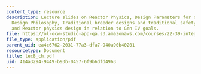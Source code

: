 ```yaml
---
content_type: resource
description: Lecture slides on Reactor Physics, Design Parameters for GFRs, Background,
  Design Philosophy, Traditional breeder designs and traditional safety concerns,
  and Reactor physics design in relation to Gen IV goals.
file: https://ol-ocw-studio-app-qa.s3.amazonaws.com/courses/22-39-integration-of-reactor-design-operations-and-safety-fall-2006/414a32949449b93b04576f9b6dfd4963_lec8_ch.pdf
file_type: application/pdf
parent_uid: ea4c6762-2031-77a3-dfa7-940a90b40201
resourcetype: Document
title: lec8_ch.pdf
uid: 414a3294-9449-b93b-0457-6f9b6dfd4963
---
```

